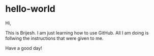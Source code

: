 # hello-world

Hi,

This is Brijesh. I am just learning how to use GitHub. All I am doing is follwing the instructions that were given to me.

Have a good day!
